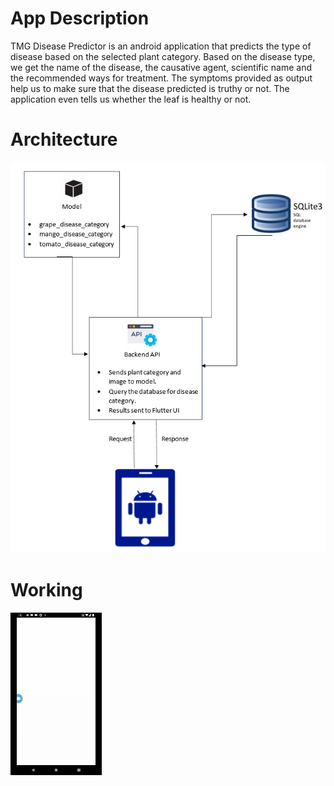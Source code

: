 # App Description

TMG Disease Predictor is an android application that predicts the type of disease
based on the selected plant category. Based on the disease type, we get the name of
the disease, the causative agent, scientific name and the recommended ways for
treatment. The symptoms provided as output help us to make sure that the disease
predicted is truthy or not. The application even tells us whether the leaf is healthy
or not.

# Architecture

![](/assets/architecture.png)

# Working

![](/assets/working.gif)
